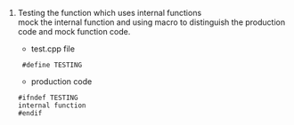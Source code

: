 
1. Testing the function which uses internal functions  
   mock the internal function and using macro to distinguish the production code and mock function code.
   - test.cpp file
   ```
    #define TESTING
   ```
   
   - production code
   ```
   #ifndef TESTING
   internal function
   #endif
   ```
   
   
  

